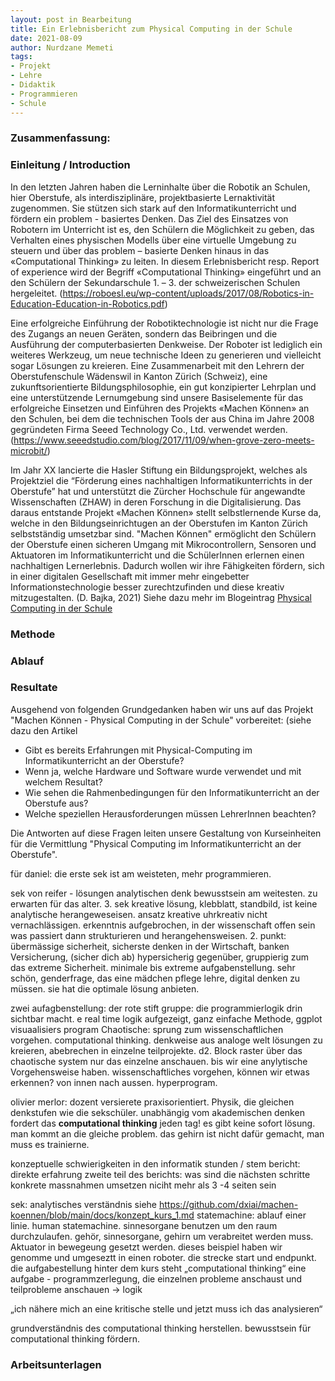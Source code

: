 ```yaml
--- 
layout: post in Bearbeitung
title: Ein Erlebnisbericht zum Physical Computing in der Schule
date: 2021-08-09
author: Nurdzane Memeti
tags: 
- Projekt
- Lehre
- Didaktik
- Programmieren
- Schule
---
```


### Zusammenfassung: 


### Einleitung / Introduction

In den letzten Jahren haben die Lerninhalte über die Robotik an Schulen, hier Oberstufe, als interdisziplinäre, projektbasierte Lernaktivität zugenommen. Sie stützen sich stark auf den Informatikunterricht und fördern ein problem - basiertes Denken. Das Ziel des Einsatzes von Robotern im Unterricht ist es, den Schülern die Möglichkeit zu geben, das Verhalten eines physischen Modells über eine virtuelle Umgebung zu steuern und über das problem – basierte Denken hinaus in das «Computational Thinking» zu leiten. In diesem Erlebnisbericht resp. Report of experience wird der Begriff «Computational Thinking» eingeführt und an den Schülern der Sekundarschule 1. – 3. der schweizerischen Schulen hergeleitet. (https://roboesl.eu/wp-content/uploads/2017/08/Robotics-in-Education-Education-in-Robotics.pdf)

Eine erfolgreiche Einführung der Robotiktechnologie ist nicht nur die Frage des Zugangs an neuen Geräten, sondern das Beibringen und die Ausführung der computerbasierten Denkweise. Der Roboter ist lediglich ein weiteres Werkzeug, um neue technische Ideen zu generieren und vielleicht sogar Lösungen zu kreieren. Eine Zusammenarbeit mit den Lehrern der Oberstufenschule Wädenswil in Kanton Zürich (Schweiz), eine zukunftsorientierte Bildungsphilosophie, ein gut konzipierter Lehrplan und eine unterstützende Lernumgebung sind unsere Basiselemente für das erfolgreiche Einsetzen und Einführen des Projekts «Machen Können» an den Schulen, bei dem die technischen Tools der aus China im Jahre 2008 gegründeten Firma Seeed Technology Co., Ltd. verwendet werden. (https://www.seeedstudio.com/blog/2017/11/09/when-grove-zero-meets-microbit/) 

Im Jahr XX lancierte die Hasler Stiftung ein Bildungsprojekt, welches als Projektziel die “Förderung eines nachhaltigen Informatikunterrichts in der Oberstufe” hat und unterstützt die Zürcher Hochschule für angewandte Wissenschaften (ZHAW) in deren Forschung in die Digitalisierung. Das daraus entstande Projekt «Machen Können» stellt selbstlernende Kurse da, welche in den Bildungseinrichtugen an der Oberstufen im Kanton Zürich selbstständig umsetzbar sind. "Machen Können" ermöglicht den Schülern der Oberstufe einen sicheren Umgang mit Mikrocontrollern, Sensoren und Aktuatoren im Informatikunterricht und die SchülerInnen erlernen einen nachhaltigen Lernerlebnis. Dadurch wollen wir ihre Fähigkeiten fördern, sich in einer digitalen Gesellschaft mit immer mehr eingebetter Informationstechnologie besser zurechtzufinden und diese kreativ mitzugestalten. (D. Bajka, 2021) Siehe dazu mehr im Blogeintrag [Physical Computing in der Schule](https://dxi.ai/2021/03/22/bajk/)

### Methode


### Ablauf

### Resultate


Ausgehend von folgenden Grundgedanken haben wir uns auf das Projekt "Machen Können - Physical Computing in der Schule" vorbereitet: (siehe dazu den Artikel 

- Gibt es bereits Erfahrungen mit Physical-Computing im Informatikunterricht an der Oberstufe? 
- Wenn ja, welche Hardware und Software wurde verwendet und mit welchem Resultat? 
- Wie sehen die Rahmenbedingungen für den Informatikunterricht an der Oberstufe aus? 
- Welche speziellen Herausforderungen müssen LehrerInnen beachten?  

Die Antworten auf diese Fragen leiten unsere Gestaltung von Kurseinheiten für die Vermittlung "Physical Computing im Informatikunterricht an der Oberstufe".

für daniel: die erste sek ist am weisteten, mehr programmieren.

sek von reifer - lösungen analytischen denk bewusstsein am weitesten. zu erwarten für das alter. 
3. sek kreative lösung, klebblatt, standbild, ist keine analytische herangeweseisen. ansatz kreative uhrkreativ nicht vernachlässigen. erkenntnis aufgebrochen, in der wissenschaft offen sein was passiert dann strukturieren und herangehensweisen. 
2. punkt: übermässige sicherheit, sicherste denken in der Wirtschaft, banken Versicherung, (sicher dich ab) hypersicherig gegenüber, gruppierig zum das extreme Sicherheit. minimale bis extreme aufgabenstellung. 
sehr schön, genderfrage, das eine mädchen pflege lehre, digital denken zu müssen. sie hat die optimale lösung anbieten. 


zwei aufagbenstellung:
der rote stift gruppe: die programmierlogik drin sichtbar macht. e real time logik aufgezeigt, ganz einfache Methode, ggplot visuaalisiers program 
Chaotische: sprung zum wissenschaftlichen vorgehen. computational thinking. denkweise aus analoge welt lösungen zu kreieren, abebrechen in einzelne teilprojekte. d2. Block raster über das chaotische system nur das einzelne anschauen. bis wir eine anylytische Vorgehensweise haben. wissenschaftliches vorgehen, können wir etwas erkennen? von innen nach aussen. hyperprogram. 

olivier merlor: dozent versierete praxisorientiert. Physik, die gleichen denkstufen wie die sekschüler. unabhängig vom akademischen denken fordert das **computational thinking** jeden tag! es gibt keine sofort lösung. man kommt an die gleiche problem. das gehirn ist nicht dafür gemacht, man muss es trainierne. 

konzeptuelle schwierigkeiten in den informatik stunden / stem
bericht: direkte erfahrung
zweite teil des berichts: 
was sind die nächsten schritte 
konkrete massnahmen umsetzen
niciht mehr als 3 -4 seiten sein

sek: analytisches verständnis
 siehe https://github.com/dxiai/machen-koennen/blob/main/docs/konzept_kurs_1.md
statemachine: ablauf einer linie. human statemachine. 
sinnesorgane benutzen um den raum durchzulaufen. gehör, sinnesorgane, gehirn um verabreitet werden muss. Aktuator in bewegeung gesetzt werden. dieses beispiel haben wir genomme und umgeseztt in einen roboter. die strecke start und endpunkt. die aufgabestellung 
hinter dem kurs steht „computational thinking“ 
eine aufgabe - programmzerlegung, die einzelnen probleme anschaust und teilprobleme anschauen -> logik 

„ich nähere mich an eine kritische stelle und jetzt muss ich das analysieren“ 

grundverständnis des computational thinking herstellen. bewusstsein für computational thinking fördern. 
### Arbeitsunterlagen


